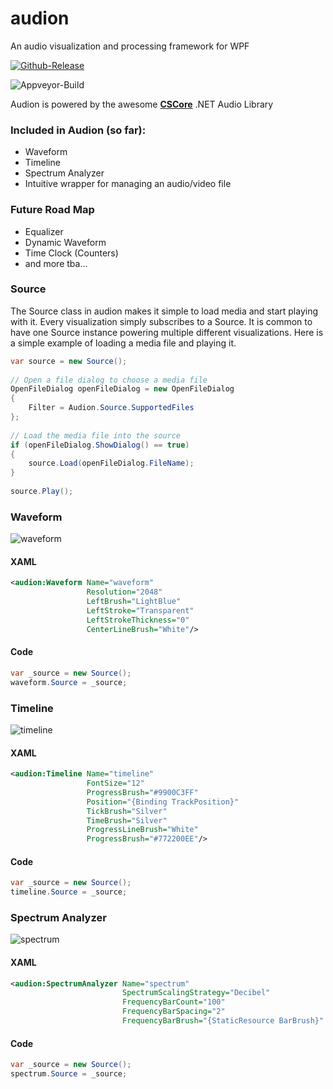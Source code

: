 # audion
An audio visualization and processing framework for WPF

[![Github-Release](https://img.shields.io/github/release/audion/rubidium.svg)](https://github.com/tjscience/audion/releases)

![Appveyor-Build](https://ci.appveyor.com/api/projects/status/github/tjscience/audion?svg=true)

Audion is powered by the awesome **[CSCore](https://github.com/filoe/cscore)** .NET Audio Library

### Included in Audion (so far):

* Waveform
* Timeline
* Spectrum Analyzer
* Intuitive wrapper for managing an audio/video file

### Future Road Map

* Equalizer
* Dynamic Waveform
* Time Clock (Counters)
* and more tba...

### Source

The Source class in audion makes it simple to load media and start playing with it. Every visualization simply subscribes to a Source. It is common to have one Source instance powering multiple different visualizations. Here is a simple example of loading a media file and playing it.

```C#
var source = new Source();
    
// Open a file dialog to choose a media file
OpenFileDialog openFileDialog = new OpenFileDialog
{
    Filter = Audion.Source.SupportedFiles
};
        
// Load the media file into the source
if (openFileDialog.ShowDialog() == true)
{
    source.Load(openFileDialog.FileName);
}
    
source.Play();
```    
    
### Waveform

![waveform](https://cloud.githubusercontent.com/assets/3706870/22753981/f62a8342-ee0b-11e6-8a75-adb744b969ed.png)

#### XAML

```XML
<audion:Waveform Name="waveform" 
                 Resolution="2048"
                 LeftBrush="LightBlue"                     
                 LeftStroke="Transparent"
                 LeftStrokeThickness="0"
                 CenterLineBrush="White"/>
```

#### Code

```C#
var _source = new Source();
waveform.Source = _source;
```

### Timeline

![timeline](https://cloud.githubusercontent.com/assets/3706870/22754270/03c1ad68-ee0d-11e6-80bd-edeb34a8ab9e.png)

#### XAML

```XML
<audion:Timeline Name="timeline" 
                 FontSize="12" 
                 ProgressBrush="#9900C3FF"
                 Position="{Binding TrackPosition}"
                 TickBrush="Silver"
                 TimeBrush="Silver"
                 ProgressLineBrush="White"
                 ProgressBrush="#772200EE"/>
```

#### Code

```C#
var _source = new Source();
timeline.Source = _source;
```
    
### Spectrum Analyzer

![spectrum](https://cloud.githubusercontent.com/assets/3706870/22754485/abd235fe-ee0d-11e6-848f-c4b5500c9c52.png)

#### XAML

```XML
<audion:SpectrumAnalyzer Name="spectrum" 
                         SpectrumScalingStrategy="Decibel"
                         FrequencyBarCount="100" 
                         FrequencyBarSpacing="2" 
                         FrequencyBarBrush="{StaticResource BarBrush}" />
```

#### Code

```C#
var _source = new Source();
spectrum.Source = _source;
```

    
